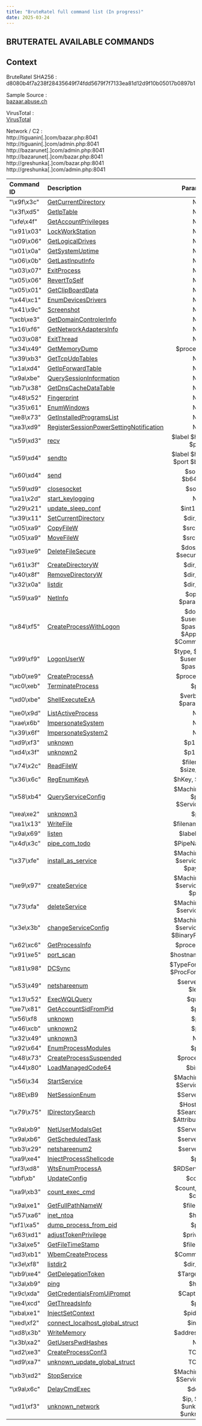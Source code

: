 ```yaml
---
title: "BruteRatel full command list (In progress)"
date: 2025-03-24 
---
```


<link rel="stylesheet" href="/css/main.css">

## BRUTERATEL AVAILABLE COMMANDS 

## Context  

BruteRatel SHA256 : d8080b4f7a238f28435649f74fdd5679f7f7133ea81d12d9f10b05017b0897b1  

Sample Source :  
[bazaar.abuse.ch](https://bazaar.abuse.ch/sample/d8080b4f7a238f28435649f74fdd5679f7f7133ea81d12d9f10b05017b0897b1/)   

VirusTotal :  
[VirusTotal](https://www.virustotal.com/gui/file/d8080b4f7a238f28435649f74fdd5679f7f7133ea81d12d9f10b05017b0897b1)  

Network / C2 :  
http://tiguanin[.]com/bazar.php:8041  
http://tiguanin[.]com/admin.php:8041  
http://bazarunet[.]com/admin.php:8041  
http://bazarunet[.]com/bazar.php:8041  
http://greshunka[.]com/bazar.php:8041  
http://greshunka[.]com/admin.php:8041  


| Command ID   | Description             | Parameter         |
| :----------- | :---------------------- | :----------------:|
| "\x9f\x3c"   | [GetCurrentDirectory](https://cedricg-mirror.github.io/2025/03/17/BruteRatel.html#GetCurrentDirectory) | NA                |
| "\x3f\xd5"   | [GetIpTable](https://cedricg-mirror.github.io/2025/03/17/BruteRatel.html#GetIpTable) | NA                |
| "\xfe\x4f"   | [GetAccountPrivileges](https://cedricg-mirror.github.io/2025/03/17/BruteRatel.html#GetAccountPrivileges) | NA                |
| "\x91\x03"   | [LockWorkStation](https://cedricg-mirror.github.io/2025/03/17/BruteRatel.html#LockWorkStation) | NA                |
| "\x09\x06"   | [GetLogicalDrives](https://cedricg-mirror.github.io/2025/03/17/BruteRatel.html#GetLogicalDrives) | NA                |
| "\x01\x0a"   | [GetSystemUptime](https://cedricg-mirror.github.io/2025/03/17/BruteRatel.html#GetSystemUptime) | NA                |
| "\x06\x0b"   | [GetLastInputInfo](https://cedricg-mirror.github.io/2025/03/17/BruteRatel.html#GetLastInputInfo) | NA                |
| "\x03\x07"   | [ExitProcess](https://cedricg-mirror.github.io/2025/03/17/BruteRatel.html#ExitProcess) | NA                |
| "\x05\x06"   | [RevertToSelf](https://cedricg-mirror.github.io/2025/03/17/BruteRatel.html#RevertToSelf) | NA                |
| "\x05\x01"   | [GetClipBoardData](https://cedricg-mirror.github.io/2025/03/17/BruteRatel.html#GetClipBoardData) | NA                |
| "\x44\xc1"   | [EnumDevicesDrivers](https://cedricg-mirror.github.io/2025/03/17/BruteRatel.html#EnumDevicesDrivers) | NA                |
| "\x41\x9c"   | [Screenshot](https://cedricg-mirror.github.io/2025/03/17/BruteRatel.html#Screenshot) | NA                |
| "\xcb\xe3"   | [GetDomainControlerInfo](https://cedricg-mirror.github.io/2025/03/17/BruteRatel.html#GetDomainControlerInfo) | NA                |
| "\x16\xf6"   | [GetNetworkAdaptersInfo](https://cedricg-mirror.github.io/2025/03/17/BruteRatel.html#GetNetworkAdaptersInfo) | NA                |
| "\x03\x08"   | [ExitThread](https://cedricg-mirror.github.io/2025/03/17/BruteRatel.html#ExitThread) | NA                |
| "\x34\x49"   | [GetMemoryDump](https://cedricg-mirror.github.io/2025/03/17/BruteRatel.html#GetMemoryDump) | $processname |
| "\x39\xb3"   | [GetTcpUdpTables](https://cedricg-mirror.github.io/2025/03/17/BruteRatel.html#GetTcpUdpTables) | NA                | 
| "\x1a\xd4"   | [GetIpForwardTable](https://cedricg-mirror.github.io/2025/03/17/BruteRatel.html#GetIpForwardTable) | NA                | 
| "\x9a\xbe"   | [QuerySessionInformation](https://cedricg-mirror.github.io/2025/03/17/BruteRatel.html#QuerySessionInformation) | NA                | 
| "\xb7\x38"   | [GetDnsCacheDataTable](https://cedricg-mirror.github.io/2025/03/17/BruteRatel.html#GetDnsCacheDataTable) | NA                |
| "\x48\x52"   | [Fingerprint](https://cedricg-mirror.github.io/2025/03/19/BruteRatel2.html#Fingerprint) | NA                |
| "\x35\x61"   | [EnumWindows](https://cedricg-mirror.github.io/2025/03/19/BruteRatel2.html#EnumWindows) | NA                |
| "\xe8\x73"   | [GetInstalledProgramsList](https://cedricg-mirror.github.io/2025/03/19/BruteRatel2.html#GetInstalledProgramsList) | NA                |
| "\xa3\xd9"   | [RegisterSessionPowerSettingNotification](https://cedricg-mirror.github.io/2025/03/19/BruteRatel2.html#RegisterSessionPowerSettingNotification) | NA                |
| "\x59\xd3"   | [recv](https://cedricg-mirror.github.io/2025/03/19/BruteRatel2.html#recv) | $label $hostname $port |
| "\x59\xd4"   | [sendto](https://cedricg-mirror.github.io/2025/03/19/BruteRatel2.html#sendto) | $label $hostname $port $b64_data |
| "\x60\xd4"   | [send](https://cedricg-mirror.github.io/2025/03/19/BruteRatel2.html#send) | $socket, $b64_data |
| "\x59\xd9"   | [closesocket](https://cedricg-mirror.github.io/2025/03/19/BruteRatel2.html#closesocket) | $socket          |
| "\xa1\x2d"   | [start_keylogging](https://cedricg-mirror.github.io/2025/03/19/BruteRatel2.html#start_keylogging) | NA                |
| "\x29\x21"   | [update_sleep_conf](https://cedricg-mirror.github.io/2025/03/19/BruteRatel2.html#update_sleep_conf) | $int1, $int2       |
| "\x39\x11"   | [SetCurrentDirectory](https://cedricg-mirror.github.io/2025/03/19/BruteRatel2.html#SetCurrentDirectory) | $dir_path             |
| "\x05\xa9"   | [CopyFileW](https://cedricg-mirror.github.io/2025/03/19/BruteRatel2.html#CopyFileW) | $src, $dst          |
| "\x05\xa9"   | [MoveFileW](https://cedricg-mirror.github.io/2025/03/19/BruteRatel2.html#MoveFileW) | $src, $dst    |
| "\x93\xe9"   | [DeleteFileSecure](#DeleteFileSecure) | $dos_path, $secure_erase        |
| "\x61\x3f"   | [CreateDirectoryW](#CreateDirectoryW) | $dir_path         |
| "\x40\x8f"   | [RemoveDirectoryW](#RemoveDirectoryW) | $dir_path |
| "\x32\x0a"   | [listdir](https://cedricg-mirror.github.io/2025/03/19/BruteRatel2.html#listdir) | $dir_path        | 
| "\x59\xa9"   | [NetInfo](https://cedricg-mirror.github.io/2025/03/19/BruteRatel2.html#NetInfo) | $option, $parameters | 
| "\x84\xf5"   | [CreateProcessWithLogon](https://cedricg-mirror.github.io/2025/03/19/BruteRatel2.html#CreateProcessWithLogon) | $domain $username $password $AppName $CommandLine | 
| "\x99\xf9"   | [LogonUserW](https://cedricg-mirror.github.io/2025/03/19/BruteRatel2.html#LogonUserW) | $type, $domain, $username, $password |
| "\xb0\xe9"   | [CreateProcessA](https://cedricg-mirror.github.io/2025/03/20/BruteRatel3.html#CreateProcessA) | $process_path              |
| "\xc0\xeb"   | [TerminateProcess](https://cedricg-mirror.github.io/2025/03/20/BruteRatel3.html#TerminateProcess) | $pid            |
| "\xd0\xbe"   | [ShellExecuteExA](https://cedricg-mirror.github.io/2025/03/20/BruteRatel3.html#ShellExecuteExA) | $verb, $file, $parameters            |
| "\xe0\x9d"   | [ListActiveProcess](https://cedricg-mirror.github.io/2025/03/20/BruteRatel3.html#ListActiveProcess) | NA                |
| "\xae\x6b"   | [ImpersonateSystem](https://cedricg-mirror.github.io/2025/03/20/BruteRatel3.html#ImpersonateSystem) | NA |
| "\x39\x6f"   | [ImpersonateSystem2](https://cedricg-mirror.github.io/2025/03/20/BruteRatel3.html#ImpersonateSystem2) | NA  |
| "\xd9\xf3"   | [unknown](https://cedricg-mirror.github.io/2025/03/20/BruteRatel3.html#unknown) | $p1, $p2 |
| "\xd4\x3f"   | [unknown2](https://cedricg-mirror.github.io/2025/03/20/BruteRatel3.html#unknown2) | $p1, $p2          |
| "\x74\x2c"   | [ReadFileW](https://cedricg-mirror.github.io/2025/03/20/BruteRatel3.html#ReadFileW) | $filename, $size_in_KB              |
| "\x36\x6c"   | [RegEnumKeyA](https://cedricg-mirror.github.io/2025/03/20/BruteRatel3.html#RegEnumKeyA) | $hKey, $SubKey       |
| "\x58\xb4"   | [QueryServiceConfig](https://cedricg-mirror.github.io/2025/03/20/BruteRatel3.html#QueryServiceConfig) | $MachineName, $p2, $ServiceName       |
| "\xea\xe2"   | [unknown3](https://cedricg-mirror.github.io/2025/03/20/BruteRatel3.html#unknown3) | $p1         |
| "\xa1\x13"   | [WriteFile](https://cedricg-mirror.github.io/2025/03/20/BruteRatel3.html#WriteFile) | $filename, $data   |
| "\x9a\x69"   | [listen](https://cedricg-mirror.github.io/2025/03/20/BruteRatel3.html#listen) | $label, $port        |
| "\x4d\x3c"   | [pipe_com_todo](https://cedricg-mirror.github.io/2025/03/20/BruteRatel3.html#pipe_com_todo) | $PipeName   $p2     |
| "\x37\xfe"   | [install_as_service](https://cedricg-mirror.github.io/2025/03/20/BruteRatel3.html#install_as_service) | $MachineName, $serviceName, $payload |
| "\xe9\x97"   | [createService](https://cedricg-mirror.github.io/2025/03/20/BruteRatel3.html#createService) | $MachineName, $serviceName, $path     | 
| "\x73\xfa"   | [deleteService](https://cedricg-mirror.github.io/2025/03/20/BruteRatel3.html#deleteService) | $MachineName, $serviceName | 
| "\x3e\x3b"   | [changeServiceConfig](https://cedricg-mirror.github.io/2025/03/20/BruteRatel3.html#changeServiceConfig) | $MachineName, $serviceName, $BinaryPathName | 
| "\x62\xc6"   | [GetProcessInfo](https://cedricg-mirror.github.io/2025/03/20/BruteRatel3.html#GetProcessInfo) | $processName |
| "\x91\xe5"   | [port_scan](https://cedricg-mirror.github.io/2025/03/20/BruteRatel3.html#port_scan) | $hostname, $ports |
| "\x81\x98"  | [DCSync](https://cedricg-mirror.github.io/2025/03/28/BruteRatel4.html#DCSync) | $TypeFormatString $ProcFormatString |
| "\x53\x49"   | [netshareenum](https://cedricg-mirror.github.io/2025/03/28/BruteRatel4.html#netshareenum) | $servername, $level |
| "\x13\x52"  | [ExecWQLQuery](https://cedricg-mirror.github.io/2025/03/28/BruteRatel4.html#ExecWQLQuery) | $query |
| "\xe7\x81"   | [GetAccountSidFromPid](https://cedricg-mirror.github.io/2025/03/28/BruteRatel4.html#GetAccountSidFromPid) | $pid |
| "\x56\xf8   | [unknown](https://cedricg-mirror.github.io/2025/03/28/BruteRatel4.html#unknown) | $p1 |
| "\x46\xcb"   | [unknown2](https://cedricg-mirror.github.io/2025/03/28/BruteRatel4.html#unknown2) | $p1 |
| "\x32\x49"   | [unknown3](https://cedricg-mirror.github.io/2025/03/28/BruteRatel4.html#unknown3) | NA |
| "\x92\x64"   | [EnumProcessModules](https://cedricg-mirror.github.io/2025/03/28/BruteRatel4.html#EnumProcessModules) | $pid |
| "\x48\x73"   | [CreateProcessSuspended](https://cedricg-mirror.github.io/2025/03/28/BruteRatel4.html#CreateProcessSuspended) | $processPath |
| "\x44\x80"   | [LoadManagedCode64](https://cedricg-mirror.github.io/2025/03/28/BruteRatel4.html#LoadManagedCode64) | $binary |
| "\x56\x34   | [StartService](https://cedricg-mirror.github.io/2025/03/28/BruteRatel4.html#StartService) | $MachineName, $ServiceName |
| "\x8E\xB9   | [NetSessionEnum](https://cedricg-mirror.github.io/2025/03/28/BruteRatel4.html#NetSessionEnum) | $ServerName |
| "\x79\x75"   | [IDirectorySearch](https://cedricg-mirror.github.io/2025/03/28/BruteRatel4.html#IDirectorySearch) | $HostName, $SearchFilter, $AttributeNames |
| "\x9a\xb9"   | [NetUserModalsGet](https://cedricg-mirror.github.io/2025/03/28/BruteRatel4.html#NetUserModalsGet) | $ServerName |
| "\x9a\xb6"   | [GetScheduledTask](https://cedricg-mirror.github.io/2025/03/28/BruteRatel4.html#GetScheduledTask) | $serverName |
| "\xb3\x29"   | [netshareenum2](https://cedricg-mirror.github.io/2025/03/28/BruteRatel4.html#netshareenum2) | $servername |
| "\xa9\xe4"   | [InjectProcessShellcode](https://cedricg-mirror.github.io/2025/03/28/BruteRatel4.html#InjectProcessShellcode) | $pid |
| "\xf3\xd8"   | [WtsEnumProcessA](https://cedricg-mirror.github.io/2025/03/28/BruteRatel4.html#WtsEnumProcessA) | $RDServerName |
| "\xbf\xb"   | [UpdateConfig](https://cedricg-mirror.github.io/2025/03/28/BruteRatel4.html#UpdateConfig) | $config |
| "\xa9\xb3"   | [count_exec_cmd](https://cedricg-mirror.github.io/2025/03/28/BruteRatel4.html#count_exec_cmd) | $count, $sleep, $cmd |
|"\x9a\xe1"    | [GetFullPathNameW](https://cedricg-mirror.github.io/2025/04/12/BruteRatel5.html#GetFullPathNameW) | $filename |
|"\x57\xa6"    | [inet_ntoa](https://cedricg-mirror.github.io/2025/04/12/BruteRatel5.html#inet_ntoa) | $host |
|"\xf1\xa5"    | [dump_process_from_pid](https://cedricg-mirror.github.io/2025/04/12/BruteRatel5.html#dump_process_from_pid) | $pid |
|"\x63\xd1"    | [adjustTokenPrivilege](https://cedricg-mirror.github.io/2025/04/12/BruteRatel5.html#adjustTokenPrivilege) | $privilege |
|"\x3a\xe5"    | [GetFileTimeStamp](https://cedricg-mirror.github.io/2025/04/12/BruteRatel5.html#GetFileTimeStamp) | $filename |
|"\xd3\xb1"    | [WbemCreateProcess](https://cedricg-mirror.github.io/2025/04/12/BruteRatel5.html#WbemCreateProcess) | $CommandLine |
|"\x3e\xf8"    | [listdir2](https://cedricg-mirror.github.io/2025/04/12/BruteRatel5.html#listdir2) | $dir_path |
|"\xb9\xe4"    | [GetDelegationToken](https://cedricg-mirror.github.io/2025/04/12/BruteRatel5.html#GetDelegationToken) | $TargetName |
|"\x3a\xb9"    | [ping](https://cedricg-mirror.github.io/2025/04/12/BruteRatel5.html#ping) | $host |
|"\x9c\xda"    | [GetCredentialsFromUiPrompt](https://cedricg-mirror.github.io/2025/04/12/BruteRatel5.html#GetCredentialsFromUiPrompt) | $CaptionText |
|"\xe4\xcd"    | [GetThreadsInfo](https://cedricg-mirror.github.io/2025/04/12/BruteRatel5.html#GetThreadsInfo) | $pid |
|"\xba\xe1"    | [InjectSetContext](https://cedricg-mirror.github.io/2025/04/12/BruteRatel5.html#InjectSetContext) | $pid, $tid |
|"\xed\xf2"    | [connect_localhost_global_struct](https://cedricg-mirror.github.io/2025/04/12/BruteRatel5.html#connect_localhost_global_struct) | $index |
|"\xd8\x3b"    | [WriteMemory](https://cedricg-mirror.github.io/2025/04/12/BruteRatel5.html#WriteMemory) | $address, $data |
|"\x3b\xa2"    | [GetUsersPwdHashes](https://cedricg-mirror.github.io/2025/04/12/BruteRatel5.html#GetUsersPwdHashes) | NA |
|"\xd2\xe3"    | [CreateProcessConf3](https://cedricg-mirror.github.io/2025/04/12/BruteRatel5.html#CreateProcessConf3) | TODO |
|"\xd9\xa7"    | [unknown_update_global_struct](https://cedricg-mirror.github.io/2025/04/12/BruteRatel5.html#unknown_update_global_struct) | TODO |
|"\xb3\xd2"    | [StopService](https://cedricg-mirror.github.io/2025/04/12/BruteRatel5.html#StopService) | $MachineName, $ServiceName |
|"\x9a\x6c"    | [DelayCmdExec](https://cedricg-mirror.github.io/2025/04/12/BruteRatel5.html#DelayCmdExec) | $delay |
|"\xd1\xf3"    | [unknown_network](https://cedricg-mirror.github.io/2025/04/12/BruteRatel5.html#unknown_network) | $ip, $port, $unknown, $unknown2 |

